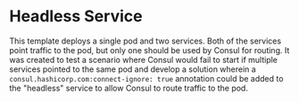 # Headless Service

This template deploys a single pod and two services. Both of the services point traffic to the pod, but only one should be used by Consul for routing. It was created to test a scenario where Consul would fail to start if multiple services pointed to the same pod and develop a solution wherein a `consul.hashicorp.com:connect-ignore: true` annotation could be added to the "headless" service to allow Consul to route traffic to the pod.
